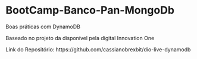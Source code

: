 # BootCamp-Banco-Pan-MongoDb
Boas práticas com DynamoDB
 <p>Baseado no projeto da disponível pela digital Innovation One</p>
 Link do Repositório: https://github.com/cassianobrexbit/dio-live-dynamodb

